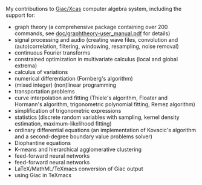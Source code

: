 My contributions to [Giac/Xcas](https://www-fourier.ujf-grenoble.fr/~parisse/giac.html) computer algebra system, including the support for:

- graph theory (a comprehensive package containing over 200 commands, see [doc/graphtheory-user_manual.pdf](https://raw.githubusercontent.com/marohnicluka/giac/master/doc/graphtheory-user_manual.pdf) for details)
- signal processing and audio (creating wave files, convolution and (auto)correlation, filtering, windowing, resampling, noise removal)
- continuous Fourier transforms
- constrained optimization in multivariate calculus (local and global extrema)
- calculus of variations
- numerical differentiation (Fornberg's algorithm)
- (mixed integer) (non)linear programming
- transportation problems
- curve interpolation and fitting (Thiele's algorithm, Floater and Hormann's algorithm, trigonometric polynomial fitting, Remez algorithm)
- simplification of trigonometric expressions
- statistics (discrete random variables with sampling, kernel density estimation, maximum-likelihood fitting)
- ordinary differential equations (an implementation of Kovacic's algorithm and a second-degree boundary value problems solver)
- Diophantine equations
- K-means and hierarchical agglomerative clustering
- feed-forward neural networks
- feed-forward neural networks
- LaTeX/MathML/TeXmacs conversion of Giac output
- using Giac in TeXmacs
